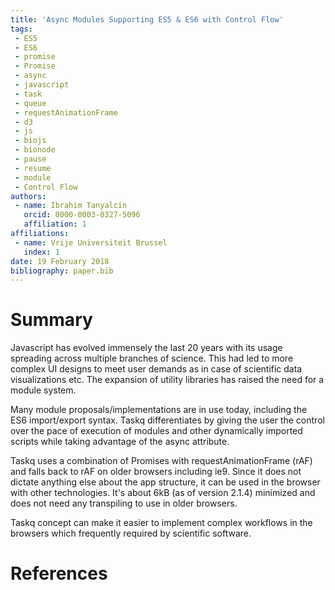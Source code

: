 ```yaml
---
title: 'Async Modules Supporting ES5 & ES6 with Control Flow'
tags:
 - ES5
 - ES6
 - promise
 - Promise
 - async
 - javascript
 - task
 - queue
 - requestAnimationFrame
 - d3
 - js
 - biojs
 - bionode
 - pause
 - resume
 - module
 - Control Flow
authors:
 - name: Ibrahim Tanyalcin
   orcid: 0000-0003-0327-5096
   affiliation: 1
affiliations:
 - name: Vrije Universiteit Brussel
   index: 1
date: 19 February 2018
bibliography: paper.bib
---
```


# Summary

Javascript has evolved immensely the last 20 years with its usage spreading across multiple branches of science. This had led to more complex UI designs to meet user demands as in case of scientific data visualizations etc. The expansion of utility libraries has raised the need for a module system. 

Many module proposals/implementations are in use today, including the ES6 import/export syntax. Taskq differentiates by giving the user the control over the pace of execution of modules and other dynamically imported scripts while taking advantage of the async attribute. 

Taskq uses a combination of Promises with requestAnimationFrame (rAF) and falls back to rAF on older browsers including ie9. Since it does not dictate anything else about the app structure, it can be used in the browser with other technologies. It's about 6kB (as of version 2.1.4) minimized and does not need any transpiling to use in older browsers.

Taskq concept can make it easier to implement complex workflows in the browsers which frequently required by scientific software.

# References